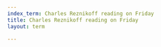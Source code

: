 ```yaml
---
index_term: Charles Reznikoff reading on Friday
title: Charles Reznikoff reading on Friday
layout: term

---
```

